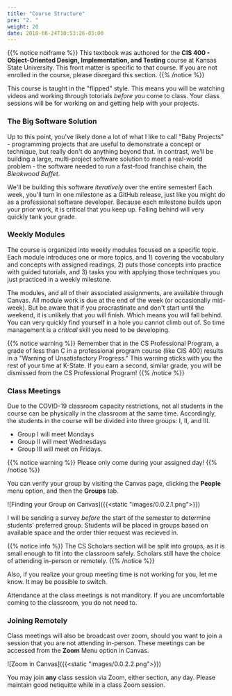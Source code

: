 ```yaml
---
title: "Course Structure"
pre: "2. "
weight: 20
date: 2018-08-24T10:53:26-05:00
---
```


{{% notice noiframe %}}
This textbook was authored for the **CIS 400 - Object-Oriented Design, Implementation, and Testing** course at Kansas State University.  This front matter is specific to that course.  If you are not enrolled in the course, please disregard this section.
{{% /notice %}}

This course is taught in the "flipped" style.  This means you will be watching videos and working through totorials _before_ you come to class.  Your class sessions will be for working on and getting help with your projects.

### The Big Software Solution
Up to this point, you've likely done a lot of what I like to call "Baby Projects" - programming projects that are useful to demonstrate a concept or technique, but really don't do anything beyond that.  In contrast, we'll be building a large, multi-project software solution to meet a real-world problem - the software needed to run a fast-food franchise chain, the _Bleakwood Buffet_.  

We'll be building this software _iteratively_ over the entire semester!  Each week, you'll turn in one milestone as a GitHub release, just like you might do as a professional software developer.  Because each milestone builds upon your prior work, it is critical that you keep up.  Falling behind will very quickly tank your grade.

### Weekly Modules
The course is organized into weekly modules focused on a specific topic.  Each module introduces one or more topics, and 1) covering the vocabulary and concepts with assigned readings, 2) puts those concepts into practice with guided tutorials, and 3) tasks you with applying those techniques you just practiced in a weekly milestone.  

The modules, and all of their associated assignments, are available through Canvas.  All module work is due at the end of the week (or occasionally mid-week). But be aware that if you procrastinate and don't start until the weekend, it is unlikely that you will finish. Which means you will fall behind.  You can very quickly find yourself in a hole you cannot climb out of.  So time management is a _critical_ skill you need to be developing.  

{{% notice warning %}}
Remember that in the CS Professional Program, a grade of less than C in a professional program course (like CIS 400) results in a "Warning of Unsatisfactory Progress."  This warning sticks with you the rest of your time at K-State. If you earn a second, similar grade, you will be dismissed from the CS Professional Program!
{{% /notice %}}

### Class Meetings
Due to the COVID-19 classroom capacity restrictions, not all students in the course can be physically in the classroom at the same time.   Accordingly, the students in the course will be divided into three groups: I, II, and III. 

* Group I will meet Mondays
* Group II will meet Wednesdays
* Group III will meet on Fridays.  

{{% notice warning %}}
Please only come during your assigned day!
{{% /notice %}}

You can verify your group by visiting the Canvas page, clicking the **People** menu option, and then the **Groups** tab.  

![Finding your Group on Canvas]({{<static "images/0.0.2.1.png">}})

I will be sending a survey _before_ the start of the semester to determine students' preferred group.  Students will be placed in groups based on available space and the order thier request was recieved in.

{{% notice info %}}
The CS Scholars section will be split into groups, as it is small enough to fit into the classroom safely.  Scholars still have the choice of attending in-person or remotely.
{{% /notice %}}

Also, if you realize your group meeting time is not working for you, let me know.  It may be possible to switch.

Attendance at the class meetings is not manditory.  If you are uncomfortable coming to the classroom, you do not need to.

### Joining Remotely
Class meetings will also be broadcast over zoom, should you want to join a session that you are not attending in-person. These meetings can be accessed from the **Zoom** Menu option in Canvas.

![Zoom in Canvas]({{<static "images/0.0.2.2.png">}})

You may join **any** class session via Zoom, either section, any day.  Please maintain good netiquitte while in a class Zoom session.



